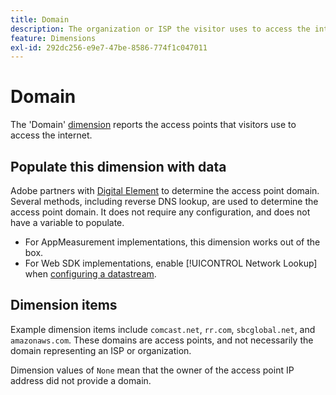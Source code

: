 ```yaml
---
title: Domain
description: The organization or ISP the visitor uses to access the internet.
feature: Dimensions
exl-id: 292dc256-e9e7-47be-8586-774f1c047011
---
```

# Domain

The 'Domain' [dimension](overview.md) reports the access points that visitors use to access the internet.

## Populate this dimension with data

Adobe partners with [Digital Element](https://www.digitalelement.com/) to determine the access point domain. Several methods, including reverse DNS lookup, are used to determine the access point domain. It does not require any configuration, and does not have a variable to populate.

* For AppMeasurement implementations, this dimension works out of the box.
* For Web SDK implementations, enable [!UICONTROL Network Lookup] when [configuring a datastream](https://experienceleague.adobe.com/docs/experience-platform/datastreams/configure.html).

## Dimension items

Example dimension items include `comcast.net`, `rr.com`, `sbcglobal.net`, and `amazonaws.com`. These domains are access points, and not necessarily the domain representing an ISP or organization.

Dimension values of `None` mean that the owner of the access point IP address did not provide a domain.
